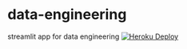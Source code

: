 # data-engineering
streamlit app for data engineering
[![Heroku Deploy](https://www.herokucdn.com/deploy/button.svg)](https://heroku.com/deploy?template=https://github.com/SPTKL/data-engineering.git)
